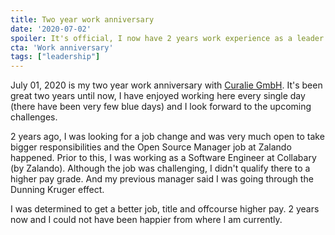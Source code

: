 ```yaml
---
title: Two year work anniversary
date: '2020-07-02'
spoiler: It's official, I now have 2 years work experience as a leader
cta: 'Work anniversary'
tags: ["leadership"]
---
```


July 01, 2020 is my two year work anniversary with [Curalie GmbH](https://curalie.de). It's been great two years until now, I have enjoyed working here every single day (there have been very few blue days) and I look forward to the upcoming challenges.

2 years ago, I was looking for a job change and was very much open to take bigger responsibilities and the Open Source Manager job at Zalando happened. Prior to this, I was working as a Software Engineer at Collabary (by Zalando). Although the job was challenging, I didn't qualify there to a higher pay grade. And my previous manager said I was going through the Dunning Kruger effect.

I was determined to get a better job, title and offcourse higher pay. 2 years now and I could not have been happier from where I am currently.